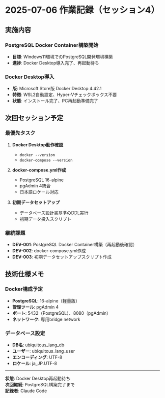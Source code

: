 # 2025-07-06 作業記録（セッション4）

## 実施内容

### PostgreSQL Docker Container構築開始
- **目標**: Windows11環境でのPostgreSQL開発環境構築
- **進捗**: Docker Desktop導入完了、再起動待ち

### Docker Desktop導入
- **版**: Microsoft Store版 Docker Desktop 4.42.1
- **特徴**: WSL2自動設定、Hyper-Vチェックボックス不要
- **状態**: インストール完了、PC再起動準備完了

## 次回セッション予定

### 最優先タスク
1. **Docker Desktop動作確認**
   - `docker --version`
   - `docker-compose --version`
   
2. **docker-compose.yml作成**
   - PostgreSQL 16-alpine
   - pgAdmin 4統合
   - 日本語ロケール対応

3. **初期データセットアップ**
   - データベース設計書基準のDDL実行
   - 初期データ投入スクリプト

### 継続課題
- **DEV-001**: PostgreSQL Docker Container構築（再起動後確認）
- **DEV-002**: docker-compose.yml作成
- **DEV-003**: 初期データセットアップスクリプト作成

## 技術仕様メモ

### Docker構成予定
- **PostgreSQL**: 16-alpine（軽量版）
- **管理ツール**: pgAdmin 4
- **ポート**: 5432（PostgreSQL）、8080（pgAdmin）
- **ネットワーク**: 専用bridge network

### データベース設定
- **DB名**: ubiquitous_lang_db
- **ユーザー**: ubiquitous_lang_user
- **エンコーディング**: UTF-8
- **ロケール**: ja_JP.UTF-8

---

**状態**: Docker Desktop再起動待ち  
**次回継続**: PostgreSQL構築完了まで  
**記録者**: Claude Code